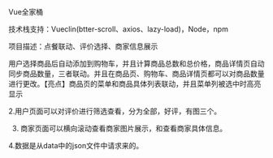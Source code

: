Vue全家桶

技术栈支持：Vueclin(btter-scroll、axios、lazy-load)，Node，npm

项目描述：点餐联动、评价选择、商家信息展示

用户选择商品后自动添加到购物车，并且计算商品总数和总价格，商品详情页自动同步商品数量，三者联动。并且在商品页、购物车、商品详情页都可以对商品数量进行更改。【亮点】商品页的菜单和商品具体列表联动，并且菜单列被选中时高亮显示

2.用户页面可以对评价进行筛选查看，分为全部，好评，有图三个。

3. 商家页面可以横向滚动查看商家图片展示，和查看商家具体信息。

4.数据是从data中的json文件中请求来的。